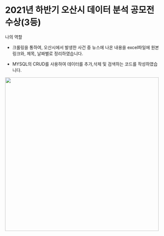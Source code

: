 
# 2021년 하반기 오산시 데이터 분석 공모전 수상(3등)

<p>나의 역할</p>
<ul>
  <li>
    <p>크롤링을 통하여, 오산시에서 발생한 사건 중 뉴스에 나온 내용을 excel파일에 원본링크와, 제목, 날짜별로 정리하였습니다.</p>
  </li>
  <li>
    <p>MYSQL의 CRUD를 사용하여 데이터를 추가,삭제 및 검색하는 코드를 작성하였습니다.</p>
  </li>  
</ul>  
<img src = "https://user-images.githubusercontent.com/86551201/144577602-10533344-7f08-47e0-b0f8-5535d80cdb5f.jpeg" width = '500', height = '500'>
